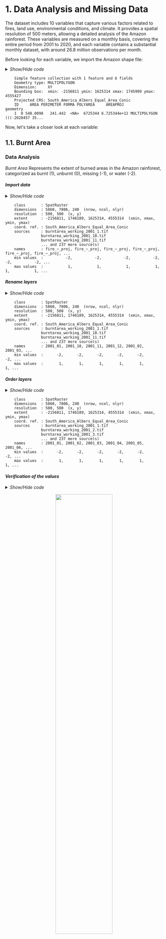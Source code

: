 # 1. Data Analysis and Missing Data

The dataset includes 10 variables that capture various factors related to fires, land use, environmental conditions, and climate. It provides a spatial resolution of 500 meters, allowing a detailed analysis of the Amazon rainforest. These variables are measured on a monthly basis, covering the entire period from 2001 to 2020, and each variable contains a substantial monthly dataset, with around 26.8 million observations per month.

Before looking for each variable, we import the Amazon shape file:

<details>
    <summary><em>Show/Hide code</em></summary>

```r
# Import shape file
amaz.basin.shp <- st_read(
  paste0(path.data,"/0. Amazon_shapefile/projected/amazon_shp_projected.shp"))
```
</details>

```
    Simple feature collection with 1 feature and 6 fields
    Geometry type: MULTIPOLYGON
    Dimension:     XY
    Bounding box:  xmin: -2156811 ymin: 1625314 xmax: 1745999 ymax: 4555427
    Projected CRS: South_America_Albers_Equal_Area_Conic
    ID     AREA PERIMETER FORMA POLYAREA     AREAPROJ                       geometry
    1  0 548.0098   241.442  <NA>  6725344 6.725344e+12 MULTIPOLYGON (((-2028457 35...
```

Now, let's take a closer look at each variable:

## 1.1. Burnt Area

### Data Analysis

_Burnt Area_ Represents the extent of burned areas in the Amazon rainforest, categorized as burnt (1), unburnt (0), missing (-1), or water (-2).

#### *Import data*

<details>
    <summary><em>Show/Hide code</em></summary>

```r
# list of files
amaz.burntArea.list <- list.files(paste0(path.data,"/1. Burnt Area/03. Working Data"),
                                  full.names=TRUE,
                                  pattern = ".tif$")
# Import data with `Terra`
burntArea.rast <- rast(amaz.burntArea.list)
burntArea.rast
```
</details>

```
    class       : SpatRaster 
    dimensions  : 5860, 7806, 240  (nrow, ncol, nlyr)
    resolution  : 500, 500  (x, y)
    extent      : -2156811, 1746189, 1625314, 4555314  (xmin, xmax, ymin, ymax)
    coord. ref. : South_America_Albers_Equal_Area_Conic 
    sources     : burntarea_working_2001_1.tif  
                burntarea_working_2001_10.tif  
                burntarea_working_2001_11.tif  
                ... and 237 more source(s)
    names       : fire_~_proj, fire_~_proj, fire_~_proj, fire_~_proj, fire_~_proj, fire_~_proj, ... 
    min values  :          -2,          -2,          -2,          -2,          -2,          -2, ... 
    max values  :           1,           1,           1,           1,           1,           1, ...
```

#### *Rename layers*

<details>
    <summary><em>Show/Hide code</em></summary>

```r
# Rename layers
burntArea.rast <- renameLayers(burntArea.rast, 'burntarea_working_', '')
burntArea.rast
```
</details>

```
    class       : SpatRaster 
    dimensions  : 5860, 7806, 240  (nrow, ncol, nlyr)
    resolution  : 500, 500  (x, y)
    extent      : -2156811, 1746189, 1625314, 4555314  (xmin, xmax, ymin, ymax)
    coord. ref. : South_America_Albers_Equal_Area_Conic 
    sources     : burntarea_working_2001_1.tif  
                burntarea_working_2001_10.tif  
                burntarea_working_2001_11.tif  
                ... and 237 more source(s)
    names       : 2001_01, 2001_10, 2001_11, 2001_12, 2001_02, 2001_03, ... 
    min values  :      -2,      -2,      -2,      -2,      -2,      -2, ... 
    max values  :       1,       1,       1,       1,       1,       1, ... 
```

#### *Order layers*

<details>
    <summary><em>Show/Hide code</em></summary>

```r
# Order layers
ordered.names <- seq(as.Date("2001-1-1"), as.Date("2020-12-1"), by = "month") %>%
  format(., '%Y_%m')
burntArea.rast <- burntArea.rast[[ordered.names]]
burntArea.rast
```
</details>

```
    class       : SpatRaster 
    dimensions  : 5860, 7806, 240  (nrow, ncol, nlyr)
    resolution  : 500, 500  (x, y)
    extent      : -2156811, 1746189, 1625314, 4555314  (xmin, xmax, ymin, ymax)
    coord. ref. : South_America_Albers_Equal_Area_Conic 
    sources     : burntarea_working_2001_1.tif  
                burntarea_working_2001_2.tif  
                burntarea_working_2001_3.tif  
                ... and 237 more source(s)
    names       : 2001_01, 2001_02, 2001_03, 2001_04, 2001_05, 2001_06, ... 
    min values  :      -2,      -2,      -2,      -2,      -2,      -2, ... 
    max values  :       1,       1,       1,       1,       1,       1, ... 
```

#### *Verification of the values*

<details>
    <summary><em>Show/Hide code</em></summary>

```r
# Verification of the values
burntArea.minmax <- minmax(burntArea.rast) %>% t() %>% as.data.frame()
burntArea.minmax[which((burntArea.minmax[,1] != -2) & (burntArea.minmax[,2] != 1)),]
```
</details>


<p align="center">
  <img src="img/1.1.BurntArea-Verification of the values.png"  width="60%" />
</p>


#### *Create Raster Time Series (`rts`) object*

<details>
    <summary><em>Show/Hide code</em></summary>

```r
# Create a sequence date
seq.dates <- seq(as.Date("2001-1-1"), as.Date("2020-12-1"), by = "month")
# Create the `rts` object
burntArea.rts <- rts(burntArea.rast, seq.dates)
```
</details>


#### *Plot of the month of October 2020*

<details>
    <summary><em>Show/Hide code</em></summary>

```r
# Upplaying the mask to plot only the amazon area.
ba <- burntArea.rts[['2020-10-01']] %>% mask(mask = amaz.basin.shp)
# Change values as categorical 
levels(ba) <- data.frame(id=c(-2, 0, 1), val=c('-2', '0', '1'))
# Plot
my.colors <- c("mediumblue", "mediumseagreen", "firebrick")
p.ba <- myPlot(ba, title = "Burnt Area") +
  scale_fill_manual(
    name = NULL, 
    values = my.colors, 
    na.translate=FALSE
  ) 
p.ba
```
</details>


<p align="center">
  <img src="img/1.2.ba.png"  width="60%" />
</p>

<details>
    <summary><em>Show/Hide code</em></summary>

```r
# Convert the raster object to a datatable
ba.dt <- as.data.table(ba, cell=T, xy=T)
# Plot
ggplot(data = ba.dt, aes(x = val)) + 
  geom_bar(stat = "count", aes(fill = val), position = "dodge") + 
  labs(title="Burnt Area in October 2020", x="Burnt Area") +
  coord_flip() + 
  scale_fill_manual(name = "Burnt Area", values = my.colors) +
  stat_count(geom = "text", 
             aes(label = ..count..),
             position=position_stack(vjust=0.5),
             colour = "black", size = 3.5) + 
  theme_bw(base_size=16)
```
</details>

<p align="center">
  <img src="img/1.3.ba.png"  width="60%" />
</p>

#### *Percentage of fires*

<details>
    <summary><em>Show/Hide code</em></summary>

```r
freq.dt <- matrix(nrow = 0, ncol = 3) %>% as.data.table()
colnames(freq.dt) <- c("layer", "0", "1")
for (ras_id in amaz.burntArea.list){
  cat("\n", ras_id)
  ras <- rast(ras_id) %>%
    renameLayers(., 'burntarea_working_', '') %>%
    mask(mask = amaz.basin.shp)
 
  # Replace -2 and -1 value by `NA`
  ras[ras %in% c(-2, -1)] <- NA
  ras.freq <- freq(ras, digits=0, usenames=T) %>% as.data.table()
  tmp <- dcast(ras.freq,layer ~ value,value.var = c("count"))
  freq.dt <- rbind(freq.dt, tmp)
}
percentage.fires <- sum(freq.dt[, '1']) / sum(freq.dt[, c('0', '1')])
percentage.fires
```
```
    [1] 0.00089637
```
</details>


### Missing Data

<details>
    <summary><em>Show/Hide code</em></summary>

```r
cl <- makeCluster(detectCores() - 1)
registerDoParallel(cl, cores=detectCores() - 1)

# Raster to datatable in parallel: one raster per thread
rasList <- foreach (
  ras_id=amaz.burntArea.list, 
  .packages=c('terra', 'sf'), 
  .combine='c') %dopar% {
    # Read all rasters into one big stack
    ras <- rast(ras_id)
    # Rename layers
    ras <- renameLayers(ras, 'burntarea_working_', '')
    # Replace negative value by `NA`
    if (names(ras) %in% c("2012_07", "2012_09")) {ras[ras == -1] <- NA}
    # Count the missing data
    ras.nonNA <- not.na(ras)
    ras.nonNA.mask <- mask(ras.nonNA, amaz.basin.shp)
    ras.freq.na <- terra::freq(ras.nonNA.mask, digits=0, value=0, usenames=T)
  
    list(ras.freq.na)
  }
stopCluster(cl)

# Bind all per-raster into one dataframe
burntArea.freq.na <- rbindlist(rasList, fill=T, use.names=T)
#
colnames(burntArea.freq.na)[3] <- "burntArea_na"
burntArea.freq.na <- burntArea.freq.na[order(burntArea.freq.na$layer)]
burntArea.freq.na
```
</details>

<p align="center">
  <img src="img/1.4.ba.na2.png"  width="49.5%" />
  <img src="img/1.4.ba.na3.png"  width="49.5%" />
</p>

## 1.2. Land Cover

### Data Analysis

_Land Cover_ is a categorical variable with 11 classes, providing information on different land cover types such as water, urban, forest, grassland, and more.

#### *Import data*

<details>
    <summary><em>Show/Hide code</em></summary>

```r
# list of files
amaz.landCover.list <- list.files(paste0(path.data,"/2. Land Cover/03. Working Data"),
                                  full.names=TRUE,
                                  pattern = ".tif$")
# Import data with "Terra"
landCover.rast <- rast(amaz.landCover.list)
landCover.rast
```
</details>

```
    class       : SpatRaster 
    dimensions  : 5860, 7806, 240  (nrow, ncol, nlyr)
    resolution  : 500, 500  (x, y)
    extent      : -2156811, 1746189, 1625314, 4555314  (xmin, xmax, ymin, ymax)
    coord. ref. : South_America_Albers_Equal_Area_Conic 
    sources     : landcover_working_2001_1.tif  
                landcover_working_2001_10.tif  
                landcover_working_2001_11.tif  
                ... and 237 more source(s)
    names       : lulc_~_proj, lulc_~_proj, lulc_~_proj, lulc_~_proj, lulc_~_proj, lulc_~_proj, ... 
    min values  :           0,           0,           0,           0,           0,           0, ... 
    max values  :          10,          10,          10,          10,          10,          10, ...
```

#### *Rename and order layers*

<details>
    <summary><em>Show/Hide code</em></summary>

```r
# Rename layers
landCover.rast <- renameLayers(landCover.rast, 'landcover_working_', '')
# Order layers
landCover.rast <- landCover.rast[[ordered.names]]
landCover.rast
```
</details>

```
    class       : SpatRaster 
    dimensions  : 5860, 7806, 240  (nrow, ncol, nlyr)
    resolution  : 500, 500  (x, y)
    extent      : -2156811, 1746189, 1625314, 4555314  (xmin, xmax, ymin, ymax)
    coord. ref. : South_America_Albers_Equal_Area_Conic 
    sources     : landcover_working_2001_1.tif  
                landcover_working_2001_2.tif  
                landcover_working_2001_3.tif  
                ... and 237 more source(s)
    names       : 2001_01, 2001_02, 2001_03, 2001_04, 2001_05, 2001_06, ... 
    min values  :       0,       0,       0,       0,       0,       0, ... 
    max values  :      10,      10,      10,      10,      10,      10, ... 
```

#### *Verification of the values*

<details>
    <summary><em>Show/Hide code</em></summary>

```r
# Verification of the values
landCover.minmax <- minmax(landCover.rast) %>% t() %>% as.data.frame()
landCover.minmax[
  which((!landCover.minmax[,1] %in% c(0:10)) & (!landCover.minmax[,2] %in% c(0:10))),]
```
</details>

<p align="center">
  <img src="img/2.1.lc.png"  width="60%" />
</p>

#### *Plot of the month of October 2020*

<details>
    <summary><em>Show/Hide code</em></summary>

```r
# Create the `rts` object
landCover.rts <- rts(landCover.rast, seq.dates)
# Applying the mask to plot only the amazon area.
lc <- landCover.rts[['2020-10-01']] %>% mask(mask = amaz.basin.shp)  
# Change values as categorical 
levels(lc) <- data.frame(id=0:10, val=as.character(c(0:10)))
# Plot
p.lc <- myPlot(lc, title = "Land Cover") + 
  scale_fill_hypso_d(
    name = NULL,
    palette = "colombia_hypso", 
    na.translate=FALSE)
p.lc
```
</details>

<p align="center">
  <img src="img/2.2.lc.png"  width="60%" />
</p>

### Missing Data

<details>
    <summary><em>Show/Hide code</em></summary>

```r
cl <- makeCluster(detectCores() - 1)
registerDoParallel(cl, cores=detectCores() - 1)

tic("landCover")
#Raster to datatable in parallel: one raster per thread
rasList <- foreach (
  ras_id=amaz.landCover.list, 
  .packages=c('terra', 'sf'), 
  .combine='c') %dopar% {
    #Read all rasters into one big stack
    ras <- rast(ras_id)
    # Rename layers
    ras <- renameLayers(ras, 'landcover_working_', '')
    # Count the missing data
    ras.nonNA <- not.na(ras)
    ras.nonNA.mask <- mask(ras.nonNA, amaz.basin.shp)
    ras.freq.na <- terra::freq(ras.nonNA.mask, digits=0, value=0, usenames=T)
  
    list(ras.freq.na)
  }
stopCluster(cl)
toc()

#Bind all per-raster into one dataframe
landCover.freq.na <- rbindlist(rasList, fill=T, use.names=T)
#
colnames(landCover.freq.na)[3] <- "landCover_na"
landCover.freq.na <- landCover.freq.na[order(landCover.freq.na$layer)]
landCover.freq.na
```
</details>

## 1.3. Precipitation

### Data Analysis

_Precipitation_ is measured in millimeters per hour, with a range between 0 and 3300.

#### *Import data*

<details>
    <summary><em>Show/Hide code</em></summary>

```r
# list of files
amaz.precipitation.list <- list.files(paste0(path.data,"/3. Precipitation/03. Working Data"),
                                      full.names=TRUE,
                                      pattern = ".tif$")
# Import data with "Terra"
precipitation.rast <- rast(amaz.precipitation.list)
precipitation.rast
```
</details>

```
    class       : SpatRaster 
    dimensions  : 5860, 7806, 240  (nrow, ncol, nlyr)
    resolution  : 500, 500  (x, y)
    extent      : -2156811, 1746189, 1625314, 4555314  (xmin, xmax, ymin, ymax)
    coord. ref. : South_America_Albers_Equal_Area_Conic 
    sources     : precipitation_working_2001_1.tif  
                precipitation_working_2001_10.tif  
                precipitation_working_2001_11.tif  
                ... and 237 more source(s)
    names       : prec_~_proj, prec_~_proj, prec_~_proj, prec_~_proj, prec_~_proj, prec_~_proj, ... 
    min values  :           0,           0,           0,           0,           0,           0, ... 
    max values  :        1461,        1735,        1828,        1934,        1433,        1390, ...
```

#### *Rename and order layers*

<details>
    <summary><em>Show/Hide code</em></summary>

```r
# Rename layers
precipitation.rast <- renameLayers(precipitation.rast, 'precipitation_working_', '')
# Order layers
precipitation.rast <- precipitation.rast[[ordered.names]]
precipitation.rast
```
</details>

```
    class       : SpatRaster 
    dimensions  : 5860, 7806, 240  (nrow, ncol, nlyr)
    resolution  : 500, 500  (x, y)
    extent      : -2156811, 1746189, 1625314, 4555314  (xmin, xmax, ymin, ymax)
    coord. ref. : South_America_Albers_Equal_Area_Conic 
    sources     : precipitation_working_2001_1.tif  
                precipitation_working_2001_2.tif  
                precipitation_working_2001_3.tif  
                ... and 237 more source(s)
    names       : 2001_01, 2001_02, 2001_03, 2001_04, 2001_05, 2001_06, ... 
    min values  :       0,       0,       0,       0,       0,       0, ... 
    max values  :    1461,    1433,    1390,    1096,    1678,    1706, ... 
```

#### *Verification of the values*

<details>
    <summary><em>Show/Hide code</em></summary>

```r
# Verification of the values
precipitation.minmax <- minmax(precipitation.rast) %>% t() %>% as.data.frame()
precipitation.minmax
```
</details>

<p align="center">
  <img src="img/3.1.prec.png"  width="60%" />
</p>

#### *Plot of the month of October 2020*

<details>
    <summary><em>Show/Hide code</em></summary>

```r
# Create a sequence date for 'rts' object
precipitation.rts <- rts(precipitation.rast, seq.dates)
# Applying the mask to plot only the amazon area.
prec <- precipitation.rts[['2020-10-01']] %>% mask(mask = amaz.basin.shp)
# Plot
p.prec <- myPlot(prec, title = "Precipitation") + 
scale_fill_scico(
    name = TeX(r"($\textit{(mm/hr)}$)"),
    palette = "lapaz", 
    direction = -1,
    trans = "pseudo_log",
    breaks = c(0,10,50,200,550),
    na.value = "transparent")
p.prec
```
</details>

<p align="center">
  <img src="img/3.2.prec.png"  width="60%" />
</p>

### Missing Data

<details>
    <summary><em>Show/Hide code</em></summary>

```r
cl <- makeCluster(detectCores() - 1)
registerDoParallel(cl, cores=detectCores() - 1)

tic("precipitation")
#Raster to datatable in parallel: one raster per thread
rasList <- foreach (
  ras_id=amaz.precipitation.list, 
  .packages=c('terra', 'sf'), 
  .combine='c') %dopar% {
    #Read all rasters into one big stack
    ras <- rast(ras_id)
    # Rename layers
    ras <- renameLayers(ras, 'precipitation_working_', '')
    #
    ras.nonNA <- not.na(ras)
    ras.nonNA.mask <- mask(ras.nonNA, amaz.basin.shp)
    ras.freq.na <- freq(ras.nonNA.mask, digits=0, value=0, usenames=T)
  
    list(ras.freq.na)
  }
stopCluster(cl)
toc()

#Bind all per-raster into one dataframe
precipitation.freq.na <- rbindlist(rasList, fill=T, use.names=T)
#
colnames(precipitation.freq.na)[3] <- "precipitation_na"
precipitation.freq.na <- precipitation.freq.na[order(precipitation.freq.na$layer)]
precipitation.freq.na
```
</details>

## 1.4. Soil Moisture

### Data Analysis

_Soil Moisture_ is measured in millimeters, with missing values marked as -9.99e+08, and a range between 0 and 4291.

#### *Import data*

#### *Rename and order layers*

#### *Verification of the values*

<p align="center">
  <img src="img/4.1.soilm.png"  width="60%" />
</p>

<p align="center">
  <img src="img/4.2.soilm.png"  width="60%" />
</p>

#### *Plot of the month of October 2020*

### Missing Data

## 1.5. Elevation

### Data Analysis

_Elevation_ is measured in meters, with a range between -85 and 6471.

#### *Import data*

#### *Rename and order layers*

#### *Verification of the values*

#### *Plot of the month of October 2020*

### Missing Data

## 1.6. Land Surface Temperature

### Data Analysis

_Land Surface Temperature_ is represented in Kelvin, with values adjusted by a scale factor of 0.02. Different months have varying missing data.

#### *Import data*

#### *Rename and order layers*

#### *Verification of the values*

#### *Plot of the month of October 2020*

### Missing Data

## 1.7. Specific Humidity

### Data Analysis

_Specific Humidity_ is represented as kg/kg, indicating the ratio of kilograms of water (moisture) per kilogram of air. It ranges from 9.59e-04 to 2.15e-02.

#### *Import data*

#### *Rename and order layers*

#### *Verification of the values*

#### *Plot of the month of October 2020*

### Missing Data

## 1.8. Evapotranspiration

### Data Analysis

_Evapotranspiration_ is measured in kg/m2s, with values ranging between -2.02e-07 and 9.69e-05.

#### *Import data*

#### *Rename and order layers*

#### *Verification of the values*

#### *Plot of the month of October 2020*

### Missing Data

## 1.9. Wind Speed

### Data Analysis

_Wind Speed_ is measured in m/s, with values between 0.86 and 9.85.

#### *Import data*

#### *Rename and order layers*

#### *Verification of the values*

#### *Plot of the month of October 2020*

### Missing Data

## 1.10. Air Temperature

### Data Analysis

_Air Temperature_ is represented in Kelvin, with values ranging from 268 to 307.






# Handling Missing Data and Data Preparation

## Missing Data
Dealing with missing data is a crucial part of our project. In the context of the "Burnt Area" variable, cells with a value of -2 represent water. However, the status of these cells can change over time to indicate "No fire" (0) or "Fire" (1) in different months. In our analysis, we treat cells with a value of -2 as missing data.

For the covariate "Land Surface Temperature," missing data varies across months. We observed that 26 months had more than 1 million missing data points, with three months exceeding 2 million missing data points. February 2016 had the highest with 3.3 million missing data points. To visually understand these missing data patterns, you can refer to the plots for the months with the most significant gaps.

In contrast, other covariates like "Precipitation," "Soil Moisture," "Specific Humidity," "Evapotranspiration," "Wind Speed," and "Air Temperature" have consistent missing data patterns across all months. These covariates have missing data values mostly at the boundary of the map, and each month's missing data count is below 133,000. We decided to exclude cells with missing data in these covariates as they consistently lacked data throughout the entire study period.